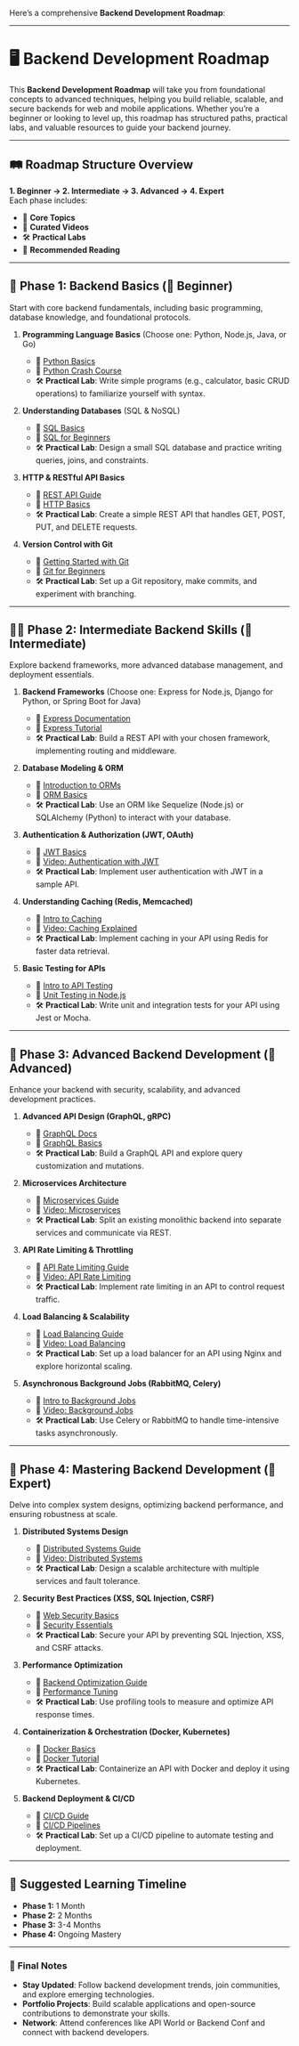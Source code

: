 Here’s a comprehensive **Backend Development Roadmap**:

---

# 🖥️ **Backend Development Roadmap**

This **Backend Development Roadmap** will take you from foundational concepts to advanced techniques, helping you build reliable, scalable, and secure backends for web and mobile applications. Whether you’re a beginner or looking to level up, this roadmap has structured paths, practical labs, and valuable resources to guide your backend journey.

---

## 🛤️ **Roadmap Structure Overview**

**1. Beginner → 2. Intermediate → 3. Advanced → 4. Expert**  
Each phase includes:
- 📖 **Core Topics**
- 🎥 **Curated Videos**
- 🛠️ **Practical Labs**
- 📖 **Recommended Reading**

---

## 🎯 **Phase 1: Backend Basics (🚶 Beginner)**  
Start with core backend fundamentals, including basic programming, database knowledge, and foundational protocols.

1. **Programming Language Basics** (Choose one: Python, Node.js, Java, or Go)
   - 📖 [Python Basics](https://docs.python.org/3/tutorial/)
   - 🎥 [Python Crash Course](https://www.youtube.com/watch?v=rfscVS0vtbw)
   - 🛠️ **Practical Lab**: Write simple programs (e.g., calculator, basic CRUD operations) to familiarize yourself with syntax.

2. **Understanding Databases** (SQL & NoSQL)
   - 📖 [SQL Basics](https://www.w3schools.com/sql/)
   - 🎥 [SQL for Beginners](https://www.youtube.com/watch?v=HXV3zeQKqGY)
   - 🛠️ **Practical Lab**: Design a small SQL database and practice writing queries, joins, and constraints.

3. **HTTP & RESTful API Basics**
   - 📖 [REST API Guide](https://restfulapi.net/)
   - 🎥 [HTTP Basics](https://www.youtube.com/watch?v=iYM2zFP3Zn0)
   - 🛠️ **Practical Lab**: Create a simple REST API that handles GET, POST, PUT, and DELETE requests.

4. **Version Control with Git**
   - 📖 [Getting Started with Git](https://www.atlassian.com/git/tutorials/what-is-git)
   - 🎥 [Git for Beginners](https://www.youtube.com/watch?v=8JJ101D3knE)
   - 🛠️ **Practical Lab**: Set up a Git repository, make commits, and experiment with branching.

---

## 🏃‍♂️ **Phase 2: Intermediate Backend Skills (🏃 Intermediate)**  
Explore backend frameworks, more advanced database management, and deployment essentials.

1. **Backend Frameworks** (Choose one: Express for Node.js, Django for Python, or Spring Boot for Java)
   - 📖 [Express Documentation](https://expressjs.com/)
   - 🎥 [Express Tutorial](https://www.youtube.com/watch?v=L72fhGm1tfE)
   - 🛠️ **Practical Lab**: Build a REST API with your chosen framework, implementing routing and middleware.

2. **Database Modeling & ORM**
   - 📖 [Introduction to ORMs](https://www.fullstackpython.com/object-relational-mappers-orms.html)
   - 🎥 [ORM Basics](https://www.youtube.com/watch?v=pTbSfCT42_M)
   - 🛠️ **Practical Lab**: Use an ORM like Sequelize (Node.js) or SQLAlchemy (Python) to interact with your database.

3. **Authentication & Authorization (JWT, OAuth)**
   - 📖 [JWT Basics](https://jwt.io/introduction)
   - 🎥 [Video: Authentication with JWT](https://www.youtube.com/watch?v=7Q17ubqLfaM)
   - 🛠️ **Practical Lab**: Implement user authentication with JWT in a sample API.

4. **Understanding Caching (Redis, Memcached)**
   - 📖 [Intro to Caching](https://developer.mozilla.org/en-US/docs/Web/HTTP/Caching)
   - 🎥 [Video: Caching Explained](https://www.youtube.com/watch?v=k7rygJw7pxk)
   - 🛠️ **Practical Lab**: Implement caching in your API using Redis for faster data retrieval.

5. **Basic Testing for APIs**
   - 📖 [Intro to API Testing](https://www.postman.com/api-testing)
   - 🎥 [Unit Testing in Node.js](https://www.youtube.com/watch?v=MLTRHc5dk6s)
   - 🛠️ **Practical Lab**: Write unit and integration tests for your API using Jest or Mocha.

---

## 🚀 **Phase 3: Advanced Backend Development (🚀 Advanced)**  
Enhance your backend with security, scalability, and advanced development practices.

1. **Advanced API Design (GraphQL, gRPC)**
   - 📖 [GraphQL Docs](https://graphql.org/learn/)
   - 🎥 [GraphQL Basics](https://www.youtube.com/watch?v=ZQL7tL2S0oQ)
   - 🛠️ **Practical Lab**: Build a GraphQL API and explore query customization and mutations.

2. **Microservices Architecture**
   - 📖 [Microservices Guide](https://martinfowler.com/microservices/)
   - 🎥 [Video: Microservices](https://www.youtube.com/watch?v=U-L4n4f1h9o)
   - 🛠️ **Practical Lab**: Split an existing monolithic backend into separate services and communicate via REST.

3. **API Rate Limiting & Throttling**
   - 📖 [API Rate Limiting Guide](https://www.nginx.com/blog/rate-limiting-nginx/)
   - 🎥 [Video: API Rate Limiting](https://www.youtube.com/watch?v=tdBWnWlIMHg)
   - 🛠️ **Practical Lab**: Implement rate limiting in an API to control request traffic.

4. **Load Balancing & Scalability**
   - 📖 [Load Balancing Guide](https://www.nginx.com/resources/glossary/load-balancing/)
   - 🎥 [Video: Load Balancing](https://www.youtube.com/watch?v=BHBNP2Ne9HI)
   - 🛠️ **Practical Lab**: Set up a load balancer for an API using Nginx and explore horizontal scaling.

5. **Asynchronous Background Jobs (RabbitMQ, Celery)**
   - 📖 [Intro to Background Jobs](https://realpython.com/asynchronous-tasks-with-django-and-celery/)
   - 🎥 [Video: Background Jobs](https://www.youtube.com/watch?v=lSZv6i9Ncps)
   - 🛠️ **Practical Lab**: Use Celery or RabbitMQ to handle time-intensive tasks asynchronously.

---

## 🏅 **Phase 4: Mastering Backend Development (🏅 Expert)**  
Delve into complex system designs, optimizing backend performance, and ensuring robustness at scale.

1. **Distributed Systems Design**
   - 📖 [Distributed Systems Guide](https://www.coursera.org/learn/cloud-computing)
   - 🎥 [Video: Distributed Systems](https://www.youtube.com/watch?v=YMKpDBT9fzI)
   - 🛠️ **Practical Lab**: Design a scalable architecture with multiple services and fault tolerance.

2. **Security Best Practices (XSS, SQL Injection, CSRF)**
   - 📖 [Web Security Basics](https://owasp.org/)
   - 🎥 [Security Essentials](https://www.youtube.com/watch?v=ZVpM2THhmNU)
   - 🛠️ **Practical Lab**: Secure your API by preventing SQL Injection, XSS, and CSRF attacks.

3. **Performance Optimization**
   - 📖 [Backend Optimization Guide](https://developers.google.com/web/fundamentals/performance/why-performance-matters)
   - 🎥 [Performance Tuning](https://www.youtube.com/watch?v=3SQJ0P9juqE)
   - 🛠️ **Practical Lab**: Use profiling tools to measure and optimize API response times.

4. **Containerization & Orchestration (Docker, Kubernetes)**
   - 📖 [Docker Basics](https://docs.docker.com/get-started/)
   - 🎥 [Docker Tutorial](https://www.youtube.com/watch?v=gAkwW2tuIqE)
   - 🛠️ **Practical Lab**: Containerize an API with Docker and deploy it using Kubernetes.

5. **Backend Deployment & CI/CD**
   - 📖 [CI/CD Guide](https://www.atlassian.com/continuous-delivery)
   - 🎥 [CI/CD Pipelines](https://www.youtube.com/watch?v=fk4YqPtvJao)
   - 🛠️ **Practical Lab**: Set up a CI/CD pipeline to automate testing and deployment.

---

## 📅 **Suggested Learning Timeline**

- **Phase 1:** 1 Month  
- **Phase 2:** 2 Months  
- **Phase 3:** 3-4 Months  
- **Phase 4:** Ongoing Mastery  

---

### 🎉 **Final Notes**

- **Stay Updated**: Follow backend development trends, join communities, and explore emerging technologies.
- **Portfolio Projects**: Build scalable applications and open-source contributions to demonstrate your skills.
- **Network**: Attend conferences like API World or Backend Conf and connect with backend developers.